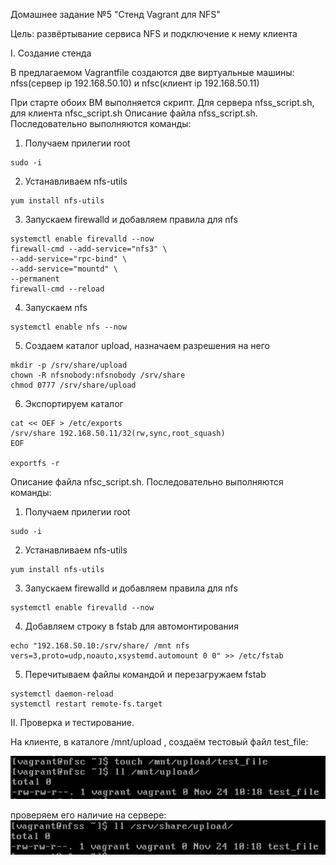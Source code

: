 Домашнее задание №5 "Стенд Vagrant для NFS"

Цель: развёртывание сервиса NFS и подключение к нему клиента

I. Создание стенда

В предлагаемом Vagrantfile создаются две виртуальные машины: nfss(сервер ip 192.168.50.10) и nfsc(клиент ip 192.168.50.11)

При старте обоих ВМ выполняется скрипт. Для сервера nfss_script.sh, для клиента nfsc_script.sh
Описание файла nfss_script.sh.
Последовательно выполняются команды:
1. Получаем прилегии root
```
sudo -i
```
2. Устанавливаем nfs-utils
```
yum install nfs-utils
```
3. Запускаем firewalld и добавляем правила для nfs
```
systemctl enable firevalld --now
firewall-cmd --add-service="nfs3" \
--add-service="rpc-bind" \
--add-service="mountd" \
--permanent
firewall-cmd --reload
```
4. Запускаем nfs
```
systemctl enable nfs --now
```
5. Создаем каталог upload, назначаем разрешения на него
```
mkdir -p /srv/share/upload
chown -R nfsnobody:nfsnobody /srv/share
chmod 0777 /srv/share/upload
```
6. Экспортируем каталог
```
cat << OEF > /etc/exports
/srv/share 192.168.50.11/32(rw,sync,root_squash)
EOF

exportfs -r
```

Описание файла nfsc_script.sh.
Последовательно выполняются команды:
1. Получаем прилегии root
```
sudo -i
```
2. Устанавливаем nfs-utils
```
yum install nfs-utils
```
3. Запускаем firewalld и добавляем правила для nfs
```
systemctl enable firevalld --now
```
4. Добавляем строку в fstab для автомонтирования
```
echo "192.168.50.10:/srv/share/ /mnt nfs vers=3,proto=udp,noauto,xsystemd.automount 0 0" >> /etc/fstab
```
5. Перечитываем файлы командой и перезагружаем fstab
```
systemctl daemon-reload
systemctl restart remote-fs.target
```

II. Проверка и тестирование.

На клиенте, в каталоге /mnt/upload , создаём тестовый файл test_file:

![Создаём тестовый файл](https://github.com/DmitryV81/HW5_nfs/blob/main/client.JPG)

проверяем его наличие на сервере:
![Проверяем его наличие на сервере](https://github.com/DmitryV81/HW5_nfs/blob/main/server.JPG)


